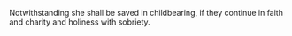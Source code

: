 Notwithstanding she shall be saved in childbearing, if they continue in faith and charity and holiness with sobriety.
